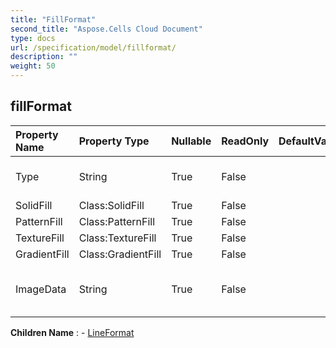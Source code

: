 ```yaml
---
title: "FillFormat"
second_title: "Aspose.Cells Cloud Document"
type: docs
url: /specification/model/fillformat/
description: ""
weight: 50
---
```


## **fillFormat**

 

| Property Name | Property Type | Nullable |  ReadOnly | DefaultValue | Description | 
| :- | :- | :- |:- |  :- | :- |
| Type | String | True |  False |  | Gets and sets the fill type.  |  
| SolidFill | Class:SolidFill | True |  False |  | Gets  object.  |  
| PatternFill | Class:PatternFill | True |  False |  | Gets  object.  |  
| TextureFill | Class:TextureFill | True |  False |  | Gets  object.  |  
| GradientFill | Class:GradientFill | True |  False |  | Gets  object.  |  
| ImageData | String | True |  False |  | Gets and sets the picture image data.  |  

**Children Name** : 
	-  [LineFormat](lineformat) 
